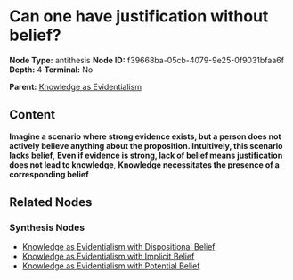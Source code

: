 # Can one have justification without belief?

**Node Type:** antithesis
**Node ID:** f39668ba-05cb-4079-9e25-0f9031bfaa6f
**Depth:** 4
**Terminal:** No

**Parent:** [Knowledge as Evidentialism](knowledge-as-evidentialism-synthesis-508e1740-4026-422b-adb5-fdf4d1eac7ac.md)

## Content

**Imagine a scenario where strong evidence exists, but a person does not actively believe anything about the proposition. Intuitively, this scenario lacks belief**, **Even if evidence is strong, lack of belief means justification does not lead to knowledge**, **Knowledge necessitates the presence of a corresponding belief**

## Related Nodes

### Synthesis Nodes

- [Knowledge as Evidentialism with Dispositional Belief](knowledge-as-evidentialism-with-dispositional-belief-synthesis-0afae14a-eed0-4a31-85aa-f2704ca34dcd.md)
- [Knowledge as Evidentialism with Implicit Belief](knowledge-as-evidentialism-with-implicit-belief-synthesis-f7419455-0dac-44bd-b129-094fab2ae7c3.md)
- [Knowledge as Evidentialism with Potential Belief](knowledge-as-evidentialism-with-potential-belief-synthesis-b62ca14b-9ee8-42e1-a135-7f449f440aa8.md)
